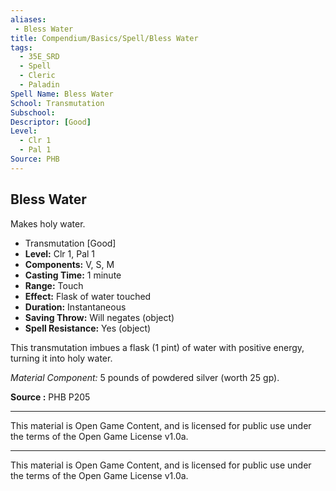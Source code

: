 ```yaml
---
aliases:
 - Bless Water
title: Compendium/Basics/Spell/Bless Water
tags: 
  - 35E_SRD
  - Spell
  - Cleric
  - Paladin
Spell Name: Bless Water
School: Transmutation
Subschool: 
Descriptor: [Good]
Level:
  - Clr 1
  - Pal 1
Source: PHB
---
```


## Bless Water

Makes holy water.

*   Transmutation [Good]
*   **Level:** Clr 1, Pal 1
*   **Components:** V, S, M
*   **Casting Time:** 1 minute
*   **Range:** Touch
*   **Effect:** Flask of water touched
*   **Duration:** Instantaneous
*   **Saving Throw:** Will negates (object)
*   **Spell Resistance:** Yes (object)

This transmutation imbues a flask (1 pint) of water with positive energy, turning it into holy water.

*Material Component:* 5 pounds of powdered silver (worth 25 gp).

**Source :** PHB P205

---

This material is Open Game Content, and is licensed for public use under  
the terms of the Open Game License v1.0a.

---

This material is Open Game Content, and is licensed for public use under the terms of the Open Game License v1.0a.
